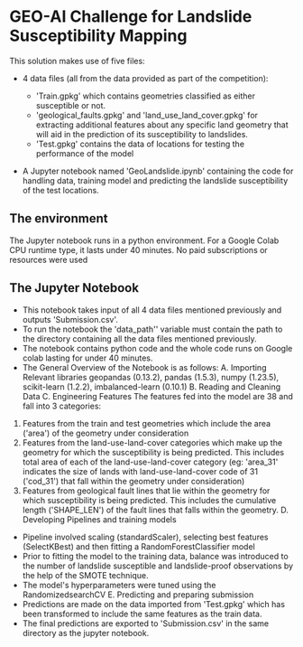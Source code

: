 
# GEO-AI Challenge for Landslide Susceptibility Mapping
This solution makes use of five files:
* 4 data files (all from the data provided as part of the competition):
  * 'Train.gpkg' which contains geometries classified as either susceptible or not.
  * 'geological_faults.gpkg' and 'land_use_land_cover.gpkg' for extracting
additional features about any specific land geometry that will aid in the
prediction of its susceptibility to landslides.
  * 'Test.gpkg' contains the data of locations for testing the performance of the
model

* A Jupyter notebook named 'GeoLandslide.ipynb' containing the code for handling
data, training model and predicting the landslide susceptibility of the test locations.
## The environment
The Jupyter notebook runs in a python environment. For a Google Colab CPU runtime type,
it lasts under 40 minutes.
No paid subscriptions or resources were used
## The Jupyter Notebook
* This notebook takes input of all 4 data files mentioned previously and outputs
'Submission.csv'.
* To run the notebook the 'data_path'' variable must contain the path to the directory
containing all the data files mentioned previously.
* The notebook contains python code and the whole code runs on Google colab lasting
for under 40 minutes.
* The General Overview of the Notebook is as follows:
A. Importing Relevant libraries
geopandas (0.13.2), pandas (1.5.3), numpy (1.23.5), scikit-learn (1.2.2),
imbalanced-learn (0.10.1)
B. Reading and Cleaning Data
C. Engineering Features
The features fed into the model are 38 and fall into 3 categories:
1. Features from the train and test geometries which include the area
('area') of the geometry under consideration
2. Features from the land-use-land-cover categories which make up the
geometry for which the susceptibility is being predicted.
This includes total area of each of the land-use-land-cover category
(eg: 'area_31' indicates the size of lands with land-use-land-cover
code of 31 ('cod_31') that fall within the geometry under consideration)
3. Features from geological fault lines that lie within the geometry for
which susceptibility is being predicted.
This includes the cumulative length ('SHAPE_LEN') of the fault lines
that falls within the geometry.
D. Developing Pipelines and training models
  * Pipeline involved scaling (standardScaler), selecting best features
(SelectKBest) and then fitting a RandomForestClassifier model
  * Prior to fitting the model to the training data, balance was introduced to the
number of landslide susceptible and landslide-proof observations by the help
of the SMOTE technique.
  * The model's hyperparameters were tuned using the RandomizedsearchCV
E. Predicting and preparing submission
  * Predictions are made on the data imported from 'Test.gpkg' which has been
transformed to include the same features as the train data.
  * The final predictions are exported to 'Submission.csv' in the same directory as
the jupyter notebook.
